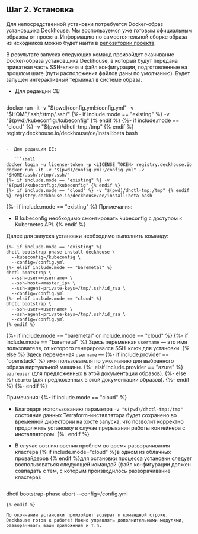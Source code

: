 ## Шаг 2. Установка

Для непосредственной установки потребуется Docker-образ установщика Deckhouse. Мы воспользуемся уже готовым официальным образом от проекта. Информацию по самостоятельной сборке образа из исходников можно будет найти в [репозитории проекта](https://github.com/deckhouse/deckhouse).

В результате запуска следующих команд произойдет скачивание Docker-образа установщика Deckhouse, в который будут передана приватная часть SSH-ключа и файл конфигурации, подготовленные на прошлом шаге (пути расположения файлов даны по умолчанию). Будет запущен интерактивный терминал в системе образа.

-  Для редакции CE:

   ```shell
docker run -it -v "$(pwd)/config.yml:/config.yml" -v "$HOME/.ssh/:/tmp/.ssh/"
{%- if include.mode == "existing" %} -v "$(pwd)/kubeconfig:/kubeconfig" {% endif %}
{%- if include.mode == "cloud" %} -v "$(pwd)/dhctl-tmp:/tmp" {% endif %} registry.deckhouse.io/deckhouse/ce/install:beta bash
```

-  Для редакции EE:

   ```shell
docker login -u license-token -p <LICENSE_TOKEN> registry.deckhouse.io
docker run -it -v "$(pwd)/config.yml:/config.yml" -v "$HOME/.ssh/:/tmp/.ssh/"
{%- if include.mode == "existing" %} -v "$(pwd)/kubeconfig:/kubeconfig" {% endif %}
{%- if include.mode == "cloud" %} -v "$(pwd)/dhctl-tmp:/tmp" {% endif %} registry.deckhouse.io/deckhouse/ee/install:beta bash
```

{%- if include.mode == "existing" %}
Примечания:
-  В kubeconfig необходимо смонтировать kubeconfig с доступом к Kubernetes API.
{% endif %}

Далее для запуска установки необходимо выполнить команду:

```shell
{%- if include.mode == "existing" %}
dhctl bootstrap-phase install-deckhouse \
  --kubeconfig=/kubeconfig \
  --config=/config.yml
{%- elsif include.mode == "baremetal" %}
dhctl bootstrap \
  --ssh-user=<username> \
  --ssh-host=<master_ip> \
  --ssh-agent-private-keys=/tmp/.ssh/id_rsa \
  --config=/config.yml
{%- elsif include.mode == "cloud" %}
dhctl bootstrap \
  --ssh-user=<username> \
  --ssh-agent-private-keys=/tmp/.ssh/id_rsa \
  --config=/config.yml
{% endif %}
```

{%- if include.mode == "baremetal" or include.mode == "cloud" %}
{%- if include.mode == "baremetal" %}
Здесь переменная `username` — это имя пользователя, от которого генерировался SSH-ключ для установки.
{%- else %}
Здесь переменная `username` —
{%- if include.provider == "openstack" %} имя пользователя по умолчанию для выбранного образа виртуальной машины.
{%- elsif include.provider == "azure" %} `azureuser` (для предложенных в этой документации образов).
{%- else %} `ubuntu` (для предложенных в этой документации образов).
{%- endif %}
{%- endif %}

Примечания:
{%- if include.mode == "cloud" %}
- Благодаря использованию параметра `-v "$(pwd)/dhctl-tmp:/tmp"` состояние данных Terraform-инстяллятора будет сохранено во временной директории на хосте запуска, что позволит корректно продолжить установку в случае прерывания работы контейнера с инсталлятором.
{%- endif %}
- В случае возникновения проблем во время разворачивания кластера {% if include.mode="cloud" %}в одном из облачных провайдеров {% endif %}для остановки процесса установки следует воспользоваться следующей командой (файл конфигурации должен совпадать с тем, с которым производилось разворачивание кластера):

  ```shell
dhctl bootstrap-phase abort --config=/config.yml
```
{% endif %}

По окончании установки произойдет возврат к командной строке. Deckhouse готов к работе! Можно управлять дополнительными модулями, разворачивать ваши приложения и т.п.
